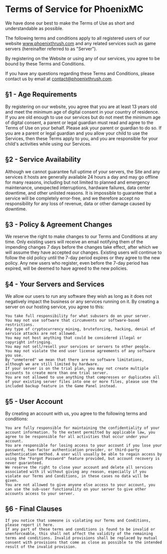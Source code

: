 # Terms of Service for PhoenixMC

We have done our best to make the Terms of Use as short and understandable as possible.

The following terms and conditions apply to all registered users of our website www.phoenixthrush.com and any related services such as game servers (hereinafter referred to as "Server").

By registering on the Website or using any of our services, you agree to be bound by these Terms and Conditions.

If you have any questions regarding these Terms and Conditions, please contact us by email at contact@phoenixthrush.com.

## §1 - Age Requirements

By registering on our website, you agree that you are at least 13 years old and meet the minimum age of digital consent in your country of residence. If you are old enough to use our services but do not meet the minimum age of digital consent, a parent or legal guardian must read and agree to the Terms of Use on your behalf. Please ask your parent or guardian to do so. If you are a parent or legal guardian and you allow your child to use the Services, then these Terms apply to you, and you are responsible for your child's activities while using our Services.

## §2 - Service Availability

Although we cannot guarantee full uptime of your servers, the Site and any services it hosts are generally available 24 hours a day and may go offline for many reasons, including but not limited to planned and emergency maintenance, unexpected interruptions, hardware failures, data center downtime, and other unlisted reasons. It is impossible to guarantee that a service will be completely error-free, and we therefore accept no responsibility for any loss of revenue, data or other damage caused by downtime.

## §3 - Policy & Agreement Changes

We reserve the right to make changes to our Terms and Conditions at any time. Only existing users will receive an email notifying them of the impending changes 7 days before the changes take effect, after which we will assume they have accepted our changes. Existing users will continue to follow the old policy until the 7-day period expires or they agree to the new policy. Any new users who register, even before the 7-day period has expired, will be deemed to have agreed to the new policies.

## §4 - Your Servers and Services
We allow our users to run any software they wish as long as it does not negatively impact the business or any services running on it. By creating a server on our hosting service, you agree to this:

    You take full responsibility for what subusers do on your server.
    You may not use software that circumvents our software-based restrictions.
    Any type of cryptocurrency mining, bruteforcing, hacking, denial of service attacks are not allowed.
    You may not host anything that could be considered illegal or copyright infringing.
    You may not sell/resell your services or servers to other people.
    You may not violate the end user license agreements of any software you use.
    By "unmetered" we mean that there are no software limitations, although we are still limited by hardware.
    If your server is on the trial plan, you may not create multiple accounts to create more than one trial server.
    You are not allowed to use anything that compresses or duplicates all of your existing server files into one or more files, please use the included backup feature in the Game Panel instead.

## §5 - User Account
By creating an account with us, you agree to the following terms and conditions:

    You are fully responsible for maintaining the confidentiality of your account information. To the extent permitted by applicable law, you agree to be responsible for all activities that occur under your account.
    You are responsible for losing access to your account if you lose your password, two-factor authentication provider, or third-party authentication method. A user will usually be able to regain access by using the "Forgot Password" feature provided, but account recovery is never guaranteed.
    We reserve the right to close your account and delete all services associated with it without giving any reason, especially if you violate our Terms and Conditions, in these cases no data will be given.
    You are not allowed to give anyone else access to your account, you can use the sub-user functionality on your server to give other accounts access to your server.

## §6 - Final Clauses

    If you notice that someone is violating our Terms and Conditions, please report it here.
    If any part of these terms and conditions is found to be invalid or unenforceable, this shall not affect the validity of the remaining terms and conditions. Invalid provisions shall be replaced by mutual consent with provisions that come as close as possible to the intended result of the invalid provision.

